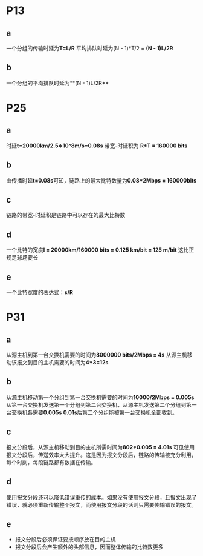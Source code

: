# P13
## a
一个分组的传输时延为**T=L/R**
平均排队时延为(N - 1)\*T/2 = **(N - 1)L/2R**
## b
一个分组的平均排队时延为**(N - 1)L/2R**

# P25
## a
时延**t​=20000km/2.5∗10^8m/s=0.08s**
带宽-时延积为 **R\*T = 160000 bits**
## b
由传播时延**t=0.08s**可知，链路上的最大比特数量为**0.08\*2Mbps = 160000bits**
## c
链路的带宽-时延积是链路中可以存在的最大比特数
## d
一个比特的宽度**l = 20000km/160000 bits = 0.125 km/bit = 125 m/bit**
这比正规足球场要长
## e
一个比特宽度的表达式：**s/R**

# P31
## a
从源主机到第一台交换机需要的时间为**8000000 bits/2Mbps = 4s**
从源主机移动该报文到目的主机需要的时间为**4\*3=12s**
## b
从源主机移动第一个分组到第一台交换机需要的时间为**10000/2Mbps = 0.005s**
从第一台交换机发送第一个分组到第二台交换机，从源主机发送第二个分组到第一台交换机各需要**0.005s**
**0.01s**后第二个分组能被第一台交换机全部收到。
## c
报文分段后，从源主机移动到目的主机所需时间为**802\*0.005 = 4.01s**
可见使用报文分段后，传送效率大大提升。这是因为报文分段后，链路的传输被充分利用，每个时刻，每段链路都有数据在传输。
## d
使用报文分段还可以降低错误重传的成本。如果没有使用报文分段，且报文出现了错误，就必须重新传输整个报文，而使用报文分段的话则只需要传输错误的报文。
## e
* 报文分段后必须保证要按顺序放在目的主机
* 报文分段后会产生额外的头部信息，因而整体传输的比特数更多



